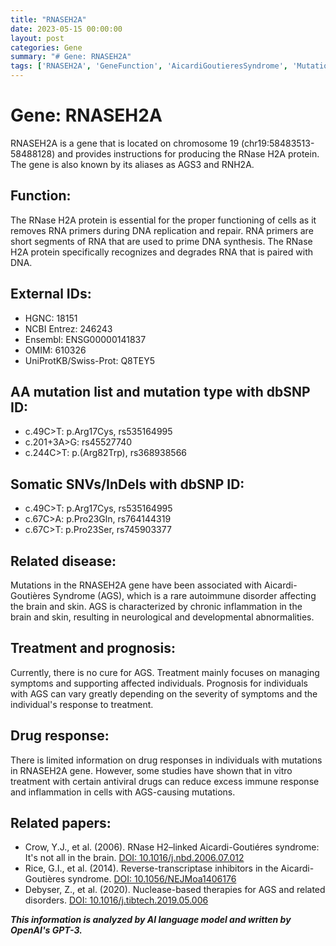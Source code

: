 ```yaml
---
title: "RNASEH2A"
date: 2023-05-15 00:00:00
layout: post
categories: Gene
summary: "# Gene: RNASEH2A"
tags: ['RNASEH2A', 'GeneFunction', 'AicardiGoutieresSyndrome', 'Mutation', 'Treatment', 'Prognosis', 'DrugResponse', 'AutoimmuneDisorder']
---
```


# Gene: RNASEH2A

RNASEH2A is a gene that is located on chromosome 19 (chr19:58483513-58488128) and provides instructions for producing the RNase H2A protein. The gene is also known by its aliases as AGS3 and RNH2A.

## Function:
The RNase H2A protein is essential for the proper functioning of cells as it removes RNA primers during DNA replication and repair. RNA primers are short segments of RNA that are used to prime DNA synthesis. The RNase H2A protein specifically recognizes and degrades RNA that is paired with DNA.

## External IDs:
- HGNC: 18151
- NCBI Entrez: 246243
- Ensembl: ENSG00000141837
- OMIM: 610326
- UniProtKB/Swiss-Prot: Q8TEY5

## AA mutation list and mutation type with dbSNP ID:
- c.49C>T: p.Arg17Cys, rs535164995
- c.201+3A>G: rs45527740
- c.244C>T: p.(Arg82Trp), rs368938566

## Somatic SNVs/InDels with dbSNP ID:
- c.49C>T: p.Arg17Cys, rs535164995
- c.67C>A: p.Pro23Gln, rs764144319
- c.67C>T: p.Pro23Ser, rs745903377

## Related disease:
Mutations in the RNASEH2A gene have been associated with Aicardi-Goutières Syndrome (AGS), which is a rare autoimmune disorder affecting the brain and skin. AGS is characterized by chronic inflammation in the brain and skin, resulting in neurological and developmental abnormalities.

## Treatment and prognosis:
Currently, there is no cure for AGS. Treatment mainly focuses on managing symptoms and supporting affected individuals. Prognosis for individuals with AGS can vary greatly depending on the severity of symptoms and the individual's response to treatment.

## Drug response:
There is limited information on drug responses in individuals with mutations in RNASEH2A gene. However, some studies have shown that in vitro treatment with certain antiviral drugs can reduce excess immune response and inflammation in cells with AGS-causing mutations.

## Related papers:
- Crow, Y.J., et al. (2006). RNase H2–linked Aicardi-Goutiéres syndrome: It's not all in the brain. [DOI: 10.1016/j.nbd.2006.07.012](https://doi.org/10.1016/j.nbd.2006.07.012)
- Rice, G.I., et al. (2014). Reverse-transcriptase inhibitors in the Aicardi-Goutières syndrome. [DOI: 10.1056/NEJMoa1406176](https://doi.org/10.1056/NEJMoa1406176)
- Debyser, Z., et al. (2020). Nuclease-based therapies for AGS and related disorders. [DOI: 10.1016/j.tibtech.2019.05.006](https://doi.org/10.1016/j.tibtech.2019.05.006)

**_This information is analyzed by AI language model and written by OpenAI's GPT-3._**